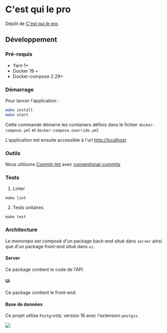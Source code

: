 # C'est qui le pro

Dépôt de [C'est qui le pro](https://github.com/mission-apprentissage/c-est-qui-le-pro).

## Développement

### Pré-requis

- Yarn 1+
- Docker 19 +
- Docker-compose 2.29+

### Démarrage

Pour lancer l'application :

```sh
make install
make start
```

Cette commande démarre les containers définis dans le fichier `docker-compose.yml` et `docker-compose.override.yml`

L'application est ensuite accessible à l'url [http://localhost](http://localhost)

### Outils

Nous utilisons [Commit-lint](https://commitlint.js.org/#/) avec [conventional-commits](https://www.conventionalcommits.org/en/v1.0.0-beta.2/#why-use-conventional-commits)

### Tests

1. Linter

```
make lint
```

2. Tests unitaires

```
make test
```

### Architecture

Le monorepo est composé d'un package back-end situé dans `server` ainsi que d'un package front-end situé dans `ui`.

#### Server

Ce package contient le code de l'API.

#### Ui

Ce package contient le front-end.

#### Base de données

Ce projet utilise `PostgreSQL` version 16 avec l'extension `postgis`.

![](https://avatars1.githubusercontent.com/u/63645182?s=200&v=4)
